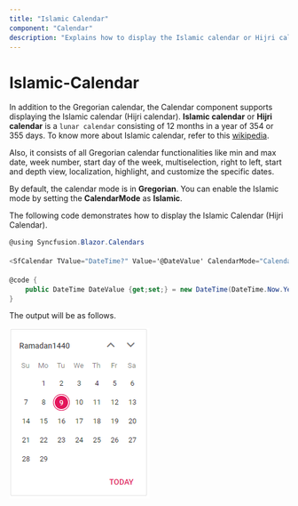```yaml
---
title: "Islamic Calendar"
component: "Calendar"
description: "Explains how to display the Islamic calendar or Hijri calendar instead of Gregorian calendar."
---
```


# Islamic-Calendar

In addition to the Gregorian calendar, the Calendar component supports displaying the Islamic calendar (Hijri calendar). **Islamic calendar** or **Hijri calendar** is a `lunar calendar` consisting of 12 months in a year of 354 or 355 days. To know more about Islamic calendar, refer to this [wikipedia](https://en.wikipedia.org/wiki/Islamic_calendar).

Also, it consists of all Gregorian calendar functionalities like min and max date, week number, start day of the week, multiselection, right to left, start and depth view, localization, highlight, and customize the specific dates.

By default, the calendar mode is in **Gregorian**. You can enable the Islamic mode by setting the **CalendarMode** as **Islamic**.

The following code demonstrates how to display the Islamic Calendar (Hijri Calendar).

```csharp
@using Syncfusion.Blazor.Calendars

<SfCalendar TValue="DateTime?" Value='@DateValue' CalendarMode="CalendarType.Islamic"></SfCalendar>

@code {
    public DateTime DateValue {get;set;} = new DateTime(DateTime.Now.Year, DateTime.Now.Month, 14);
}
```

The output will be as follows.

![calendar](./images/islamic_calendar.png)
